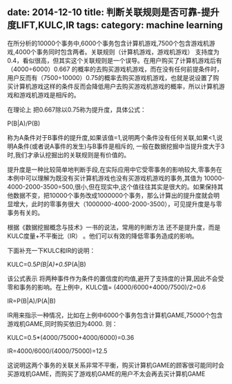 date: 2014-12-10
title: 判断关联规则是否可靠-提升度LIFT,KULC,IR
tags: 
category: machine learning
---

在所分析的10000个事务中,6000个事务包含计算机游戏,7500个包含游戏机游戏,4000个事务同时包含两者。关联规则（计算机游戏，游戏机游戏） 支持度为0.4，看似很高，但其实这个关联规则是一个误导。在用户购买了计算机游戏后有 （4000÷6000）0.667 的概率的去购买游戏机游戏，而在没有任何前提条件时，用户反而有（7500÷10000）0.75的概率去购买游戏机游戏，也就是说设置了购买计算机游戏这样的条件反而会降低用户去购买游戏机游戏的概率，所以计算机游戏和游戏机游戏是相斥的。

在理论上 把0.667除以0.75称为提升度，具体公式：

P(B|A)/P(B)

称为A条件对于B事件的提升度,如果该值=1,说明两个条件没有任何关联,如果<1,说明A条件(或者说A事件的发生)与B事件是相斥的, 一般在数据挖掘中当提升度大于3时,我们才承认挖掘出的关联规则是有价值的。

提升度是一种比较简单地判断手段,在实际应用中它受零事务的影响较大,零事务在本例中可以理解为既没有买计算机游戏也没有买游戏机游戏的事务,其值为 10000-4000-2000-3500=500,很小,但在现实中,这个值往往其实是很大的。如果保持其他数据不变，把10000个事务改成1000000个事务，那么计算出的提升度就会明显增大，此时的零事务很大（1000000-4000-2000-3500），可见提升度是与零事务有关的。

根据《数据挖掘概念与技术》一书的说法，常用的判断方法 还不是提升度，而是 KULC度量+不平衡比（IR） 。他们可以有效的降低零事务造成的影响。

下面补充一下KULC和IR的说明：

KULC=0.5*P(B|A)+0.5*P(A|B)

该公式表示 将两种事件作为条件的置信度的均值,避开了支持度的计算,因此不会受零和事务的影响。在上例中，KULC值= (4000/6000+4000/7500)/2=0.6

IR=P(B|A)/P(A|B) 

IR用来指示一种情况，比如在上例中6000个事务包含计算机GAME,75000个包含游戏机GAME,同时购买依旧为4000. 则：

KULC=0.5*(4000/75000+4000/6000)=0.36

IR=4000/6000/(4000/75000)=12.5

这说明这两个事务的关联关系非常不平衡，购买计算机GAME的顾客很可能同时会买游戏机GAME，而购买了游戏机GAME的用户不太会再去买计算机GAME